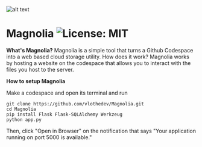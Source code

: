 ![alt text](https://i.imgur.com/FkYwWdp.png)
# Magnolia ![License: MIT](https://img.shields.io/badge/license-MIT%20-blue?style=flat&logo=none)

**What's Magnolia?**
Magnolia is a simple tool that turns a Github Codespace into a web based cloud storage utility. How does it work? Magnolia works by hosting a website on the codespace that allows you to interact with the files you host to the server.


**How to setup Magnolia**

Make a codespace and open its terminal and run

```
git clone https://github.com/vlothedev/Magnolia.git
cd Magnolia
pip install Flask Flask-SQLAlchemy Werkzeug
python app.py
```
Then, click "Open in Browser" on the notification that says "Your application running on port 5000 is available."
